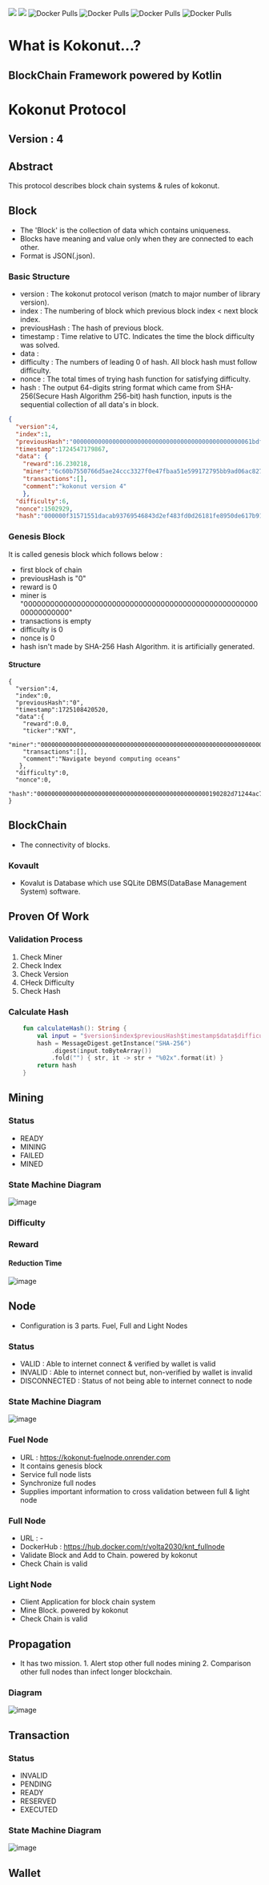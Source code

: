 [![](https://jitpack.io/v/Pascal-Institute/kokonut.svg)](https://jitpack.io/#Pascal-Institute/kokonut)
[![](https://jitpack.io/v/Pascal-Institute/kokonut/month.svg)](https://jitpack.io/#Pascal-Institute/kokonut)
![Docker Pulls](https://img.shields.io/docker/v/volta2030/knt_fullnode?label=knt_fullnode&sort=semver)
![Docker Pulls](https://img.shields.io/docker/pulls/volta2030/knt_fullnode.svg)
![Docker Pulls](https://img.shields.io/docker/v/volta2030/knt_fuelnode?label=knt_fuelnode&sort=semver)
![Docker Pulls](https://img.shields.io/docker/pulls/volta2030/knt_fuelnode.svg)


# What is Kokonut...?

## BlockChain Framework powered by Kotlin

# Kokonut Protocol

## Version : 4

## Abstract

This protocol describes block chain systems & rules of kokonut.

## Block

- The 'Block' is the collection of data which contains uniqueness.
- Blocks have meaning and value only when they are connected to each other.
- Format is JSON(.json).

### Basic Structure

- version : The kokonut protocol verison (match to major number of library version).
- index : The numbering of block which previous block index < next block index.
- previousHash : The hash of previous block.
- timestamp : Time relative to UTC. Indicates the time the block difficulty was solved.
- data :
- difficulty : The numbers of leading 0 of hash. All block hash must follow difficulty.
- nonce : The total times of trying hash function for satisfying difficulty.
- hash : The output 64-digits string format which came from SHA-256(Secure Hash Algorithm 256-bit) hash function, inputs is the sequential collection of all data's in block.

```json
{
  "version":4,
  "index":1,
  "previousHash":"00000000000000000000000000000000000000000000000061bdff5e59b8ff4c",
  "timestamp":1724547179867,
  "data": {
    "reward":16.230218,
    "miner":"6c60b7550766d5ae24ccc3327f0e47fbaa51e599172795bb9ad06ac82784a92d",
    "transactions":[],
    "comment":"kokonut version 4"
    },
  "difficulty":6,
  "nonce":1502929,
  "hash":"000000f31571551dacab93769546843d2ef483fd0d26181fe8950de617b919ec"}
```

### Genesis Block

It is called genesis block which follows below :

- first block of chain
- previousHash is "0"
- reward is 0
- miner is "0000000000000000000000000000000000000000000000000000000000000000"
- transactions is empty
- difficulty is 0
- nonce is 0
- hash isn't made by SHA-256 Hash Algorithm. it is artificially generated.

#### Structure

```
{ 
  "version":4,
  "index":0,
  "previousHash":"0",
  "timestamp":1725108420520,
  "data":{
    "reward":0.0,
    "ticker":"KNT",
    "miner":"0000000000000000000000000000000000000000000000000000000000000000",
    "transactions":[],
    "comment":"Navigate beyond computing oceans"
   },
  "difficulty":0,
  "nonce":0,
  "hash":"000000000000000000000000000000000000000000000000190282d71244ac7a"
}
```

## BlockChain

- The connectivity of blocks.

### Kovault

- Kovalut is Database which use SQLite DBMS(DataBase Management System) software.

## Proven Of Work

### Validation Process
1. Check Miner
2. Check Index
3. Check Version
4. CHeck Difficulty
5. Check Hash

### Calculate Hash
```kotlin
    fun calculateHash(): String {
        val input = "$version$index$previousHash$timestamp$data$difficulty$nonce"
        hash = MessageDigest.getInstance("SHA-256")
            .digest(input.toByteArray())
            .fold("") { str, it -> str + "%02x".format(it) }
        return hash
    }

```

## Mining

### Status

* READY
* MINING
* FAILED
* MINED

### State Machine Diagram

![image](https://github.com/user-attachments/assets/d53c3d55-3678-4489-a250-5a7bea3d92ee)


### Difficulty

### Reward

#### Reduction Time
![image](https://github.com/user-attachments/assets/631d3d02-c8c6-491f-8ed0-073b11eb8fd5)

## Node
- Configuration is 3 parts. Fuel, Full and Light Nodes

### Status

* VALID : Able to internet connect & verified by wallet is valid
* INVALID : Able to internet connect but, non-verified by wallet is invalid
* DISCONNECTED : Status of not being able to internet connect to node

### State Machine Diagram
![image](https://github.com/user-attachments/assets/ef25bf2d-73bc-4501-8915-a7551439d591)


### Fuel Node

- URL : https://kokonut-fuelnode.onrender.com
- It contains genesis block
- Service full node lists
- Synchronize full nodes
- Supplies important information to cross validation between full & light node

### Full Node

- URL : -
- DockerHub : https://hub.docker.com/r/volta2030/knt_fullnode
- Validate Block and Add to Chain. powered by kokonut
- Check Chain is valid

### Light Node

- Client Application for block chain system
- Mine Block. powered by kokonut
- Check Chain is valid

## Propagation

- It has two mission. 1. Alert stop other full nodes mining 2. Comparison other full nodes than
  infect longer blockchain.

### Diagram
![image](https://github.com/user-attachments/assets/e9fe5f3e-e0d6-4410-a43a-13ca6d792fb8)

## Transaction

### Status

* INVALID
* PENDING
* READY
* RESERVED
* EXECUTED

### State Machine Diagram

![image](https://github.com/user-attachments/assets/2f09706d-d207-416b-bd93-6955b2ff7850)

## Wallet
